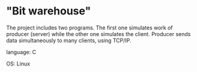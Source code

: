 # "Bit warehouse"

The project includes two programs. The first one simulates work of producer (server) while the other one simulates the client.
Producer sends data simultaneously to many clients, using TCP/IP.

language: C

OS: Linux
